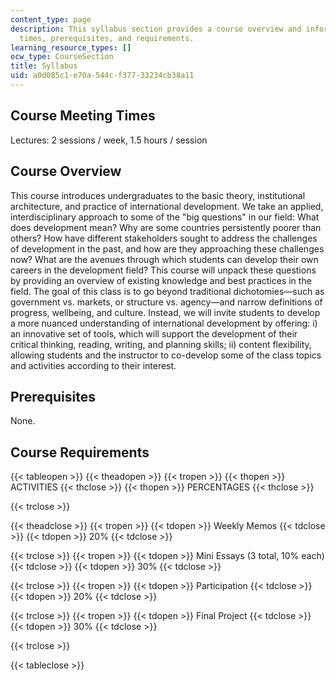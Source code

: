 ```yaml
---
content_type: page
description: This syllabus section provides a course overview and information on meeting
  times, prerequisites, and requirements.
learning_resource_types: []
ocw_type: CourseSection
title: Syllabus
uid: a0d085c1-e70a-544c-f377-33234cb38a11
---
```


Course Meeting Times
--------------------

Lectures: 2 sessions / week, 1.5 hours / session

Course Overview
---------------

This course introduces undergraduates to the basic theory, institutional architecture, and practice of international development. We take an applied, interdisciplinary approach to some of the "big questions" in our field: What does development mean? Why are some countries persistently poorer than others? How have different stakeholders sought to address the challenges of development in the past, and how are they approaching these challenges now? What are the avenues through which students can develop their own careers in the development field? This course will unpack these questions by providing an overview of existing knowledge and best practices in the field. The goal of this class is to go beyond traditional dichotomies—such as government vs. markets, or structure vs. agency—and narrow definitions of progress, wellbeing, and culture. Instead, we will invite students to develop a more nuanced understanding of international development by offering: i) an innovative set of tools, which will support the development of their critical thinking, reading, writing, and planning skills; ii) content flexibility, allowing students and the instructor to co-develop some of the class topics and activities according to their interest.

Prerequisites
-------------

None.

Course Requirements
-------------------

{{< tableopen >}}
{{< theadopen >}}
{{< tropen >}}
{{< thopen >}}
ACTIVITIES
{{< thclose >}}
{{< thopen >}}
PERCENTAGES
{{< thclose >}}

{{< trclose >}}

{{< theadclose >}}
{{< tropen >}}
{{< tdopen >}}
Weekly Memos
{{< tdclose >}}
{{< tdopen >}}
20%
{{< tdclose >}}

{{< trclose >}}
{{< tropen >}}
{{< tdopen >}}
Mini Essays (3 total, 10% each)
{{< tdclose >}}
{{< tdopen >}}
30%
{{< tdclose >}}

{{< trclose >}}
{{< tropen >}}
{{< tdopen >}}
Participation
{{< tdclose >}}
{{< tdopen >}}
20%
{{< tdclose >}}

{{< trclose >}}
{{< tropen >}}
{{< tdopen >}}
Final Project
{{< tdclose >}}
{{< tdopen >}}
30%
{{< tdclose >}}

{{< trclose >}}

{{< tableclose >}}
